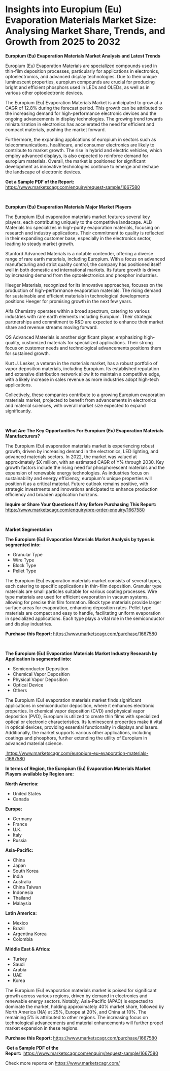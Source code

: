 <p><h1>Insights into Europium (Eu) Evaporation Materials Market Size: Analysing Market Share, Trends, and Growth from 2025 to 2032</h1></p><p><strong>Europium (Eu) Evaporation Materials Market Analysis and Latest Trends</strong></p>
<p><p>Europium (Eu) Evaporation Materials are specialized compounds used in thin-film deposition processes, particularly for applications in electronics, optoelectronics, and advanced display technologies. Due to their unique luminescent properties, europium compounds are crucial for producing bright and efficient phosphors used in LEDs and OLEDs, as well as in various other optoelectronic devices.</p><p>The Europium (Eu) Evaporation Materials Market is anticipated to grow at a CAGR of 12.8% during the forecast period. This growth can be attributed to the increasing demand for high-performance electronic devices and the ongoing advancements in display technologies. The growing trend towards miniaturization in electronics has accelerated the need for efficient and compact materials, pushing the market forward.</p><p>Furthermore, the expanding applications of europium in sectors such as telecommunications, healthcare, and consumer electronics are likely to contribute to market growth. The rise in hybrid and electric vehicles, which employ advanced displays, is also expected to reinforce demand for europium materials. Overall, the market is positioned for significant development as innovative technologies continue to emerge and reshape the landscape of electronic devices.</p></p>
<p><strong>Get a Sample PDF of the Report:&nbsp;</strong> <a href="https://www.marketscagr.com/enquiry/request-sample/1667580?utm_campaign=1911&utm_medium=2&utm_source=Github&utm_content=ia&utm_term=02022025&utm_id=europium-eu-evaporation-materials">https://www.marketscagr.com/enquiry/request-sample/1667580</a></p>
<p>&nbsp;</p>
<p><strong>Europium (Eu) Evaporation Materials Major Market Players</strong></p>
<p><p>The Europium (Eu) evaporation materials market features several key players, each contributing uniquely to the competitive landscape. ALB Materials Inc specializes in high-purity evaporation materials, focusing on research and industry applications. Their commitment to quality is reflected in their expanding customer base, especially in the electronics sector, leading to steady market growth.</p><p>Stanford Advanced Materials is a notable contender, offering a diverse range of rare earth materials, including Europium. With a focus on advanced manufacturing and strict quality control, the company has positioned itself well in both domestic and international markets. Its future growth is driven by increasing demand from the optoelectronics and phosphor industries.</p><p>Heeger Materials, recognized for its innovative approaches, focuses on the production of high-performance evaporation materials. The rising demand for sustainable and efficient materials in technological developments positions Heeger for promising growth in the next few years.</p><p>Alfa Chemistry operates within a broad spectrum, catering to various industries with rare earth elements including Europium. Their strategic partnerships and commitment to R&D are expected to enhance their market share and revenue streams moving forward.</p><p>QS Advanced Materials is another significant player, emphasizing high-quality, customized materials for specialized applications. Their strong focus on customer needs and technological advancements positions them for sustained growth.</p><p>Kurt J. Lesker, a veteran in the materials market, has a robust portfolio of vapor deposition materials, including Europium. Its established reputation and extensive distribution network allow it to maintain a competitive edge, with a likely increase in sales revenue as more industries adopt high-tech applications.</p><p>Collectively, these companies contribute to a growing Europium evaporation materials market, projected to benefit from advancements in electronics and material sciences, with overall market size expected to expand significantly.</p></p>
<p>&nbsp;</p>
<p><strong>What Are The Key Opportunities For Europium (Eu) Evaporation Materials Manufacturers?</strong></p>
<p><p>The Europium (Eu) evaporation materials market is experiencing robust growth, driven by increasing demand in the electronics, LED lighting, and advanced materials sectors. In 2022, the market was valued at approximately $X million, with an estimated CAGR of Y% through 2030. Key growth factors include the rising need for phosphorescent materials and the expansion of renewable energy technologies. As industries focus on sustainability and energy efficiency, europium's unique properties will position it as a critical material. Future outlook remains positive, with strategic investments and innovations anticipated to enhance production efficiency and broaden application horizons.</p></p>
<p><strong>Inquire or Share Your Questions If Any Before Purchasing This Report:</strong> <a href="https://www.marketscagr.com/enquiry/pre-order-enquiry/1667580?utm_campaign=1911&utm_medium=2&utm_source=Github&utm_content=ia&utm_term=02022025&utm_id=europium-eu-evaporation-materials">https://www.marketscagr.com/enquiry/pre-order-enquiry/1667580</a></p>
<p>&nbsp;</p>
<p><strong>Market Segmentation</strong></p>
<p><strong>The Europium (Eu) Evaporation Materials Market Analysis by types is segmented into:</strong></p>
<p><ul><li>Granular Type</li><li>Wire Type</li><li>Block Type</li><li>Pellet Type</li></ul></p>
<p><p>The Europium (Eu) evaporation materials market consists of several types, each catering to specific applications in thin-film deposition. Granular type materials are small particles suitable for various coating processes. Wire type materials are used for efficient evaporation in vacuum systems, allowing for precise thin film formation. Block type materials provide larger surface areas for evaporation, enhancing deposition rates. Pellet type materials are compact and easy to handle, facilitating uniform evaporation in specialized applications. Each type plays a vital role in the semiconductor and display industries.</p></p>
<p><strong>Purchase this Report:&nbsp;</strong><a href="https://www.marketscagr.com/purchase/1667580?utm_campaign=1911&utm_medium=2&utm_source=Github&utm_content=ia&utm_term=02022025&utm_id=europium-eu-evaporation-materials">https://www.marketscagr.com/purchase/1667580</a></p>
<p>&nbsp;</p>
<p><strong>The Europium (Eu) Evaporation Materials Market Industry Research by Application is segmented into:</strong></p>
<p><ul><li>Semiconductor Deposition</li><li>Chemical Vapor Deposition</li><li>Physical Vapor Deposition</li><li>Optical Device</li><li>Others</li></ul></p>
<p><p>The Europium (Eu) evaporation materials market finds significant applications in semiconductor deposition, where it enhances electronic properties. In chemical vapor deposition (CVD) and physical vapor deposition (PVD), Europium is utilized to create thin films with specialized optical or electronic characteristics. Its luminescent properties make it vital in optical devices, providing essential functionality in displays and lasers. Additionally, the market supports various other applications, including coatings and phosphors, further extending the utility of Europium in advanced material science.</p></p>
<p><a href="https://www.marketscagr.com/europium-eu-evaporation-materials-r1667580?utm_campaign=1911&utm_medium=2&utm_source=Github&utm_content=ia&utm_term=02022025&utm_id=europium-eu-evaporation-materials">&nbsp;https://www.marketscagr.com/europium-eu-evaporation-materials-r1667580</a></p>
<p><strong>In terms of Region, the Europium (Eu) Evaporation Materials Market Players available by Region are:</strong></p>
<p>
    <p> <strong> North America: </strong>
        <ul>
            <li>United States</li>
            <li>Canada</li>
        </ul>
        </p> 
    <p> <strong> Europe: </strong>
        <ul>
            <li>Germany</li>
            <li>France</li>
            <li>U.K.</li>
            <li>Italy</li>
            <li>Russia</li>
        </ul>
        </p> 
    <p> <strong> Asia-Pacific: </strong>
        <ul>
            <li>China</li>
            <li>Japan</li>
            <li>South Korea</li>
            <li>India</li>
            <li>Australia</li>
            <li>China Taiwan</li>
            <li>Indonesia</li>
            <li>Thailand</li>
            <li>Malaysia</li>
        </ul>
        </p> 
    <p> <strong> Latin America: </strong>
        <ul>
            <li>Mexico</li>
            <li>Brazil</li>
            <li>Argentina Korea</li>
            <li>Colombia</li>
        </ul>
        </p> 
    <p> <strong> Middle East & Africa: </strong>
        <ul>
            <li>Turkey</li>
            <li>Saudi</li>
            <li>Arabia</li>
            <li>UAE</li>
            <li>Korea</li>
        </ul>
    </p>
    </p>
<p><p>The Europium (Eu) evaporation materials market is poised for significant growth across various regions, driven by demand in electronics and renewable energy sectors. Notably, Asia-Pacific (APAC) is expected to dominate the market, holding approximately 40% market share, followed by North America (NA) at 25%, Europe at 20%, and China at 10%. The remaining 5% is attributed to other regions. The increasing focus on technological advancements and material enhancements will further propel market expansion in these regions.</p></p>
<p><strong>Purchase this Report: </strong><a href="https://www.marketscagr.com/purchase/1667580?utm_campaign=1911&utm_medium=2&utm_source=Github&utm_content=ia&utm_term=02022025&utm_id=europium-eu-evaporation-materials">https://www.marketscagr.com/purchase/1667580</a></p>
<p>&nbsp;<strong>Get a Sample PDF of the Report:&nbsp;&nbsp;</strong><a href="https://www.marketscagr.com/enquiry/request-sample/1667580?utm_campaign=1911&utm_medium=2&utm_source=Github&utm_content=ia&utm_term=02022025&utm_id=europium-eu-evaporation-materials">https://www.marketscagr.com/enquiry/request-sample/1667580</a></p>
<p><strong></strong></p>
<p>Check more reports on <a href="https://www.marketscagr.com/?utm_campaign=1911&utm_medium=2&utm_source=Github&utm_content=ia&utm_term=02022025&utm_id=europium-eu-evaporation-materials">https://www.marketscagr.com/</a></p>